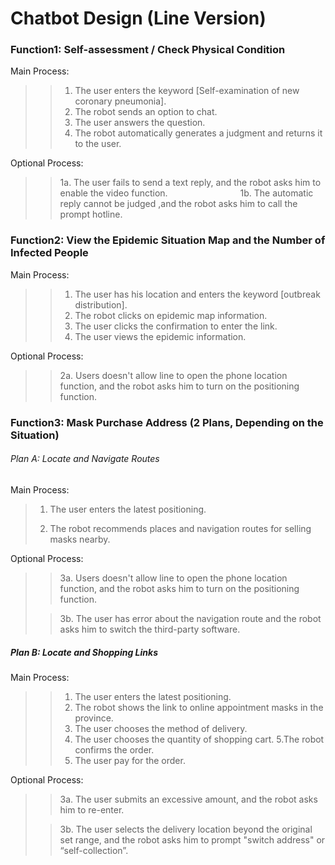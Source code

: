 # Chatbot Design (Line Version)
### Function1: Self-assessment / Check Physical Condition
Main Process:
>>1. The user enters the keyword [Self-examination of new coronary pneumonia].
>>2. The robot sends an option to chat.
>>3. The user answers the question.
>>4. The robot automatically generates a judgment and returns it to the user.
>
Optional Process:
>>1a. The user fails to send a text reply, and the robot asks him to enable the video function.
&emsp;&emsp;&emsp;&emsp;&emsp;&emsp;&emsp;&emsp;1b. The automatic reply cannot be judged ,and the robot asks him to call the prompt hotline.

### Function2: View the Epidemic Situation Map and the Number of Infected People
Main Process:
>>1. The user has his location and enters the keyword [outbreak distribution].
>>2. The robot clicks on epidemic map information.
>>3. The user clicks the confirmation to enter the link.
>>4. The user views the epidemic information.
>
Optional Process:
>>2a. Users doesn't allow line to open the phone location function, and the robot asks him to turn on the positioning function.

### Function3: Mask Purchase Address (2 Plans, Depending on the Situation)
###### Plan A: Locate and Navigate Routes
>
Main Process:
>1. The user enters the latest positioning.
>
>2. The robot recommends places and navigation routes for selling masks nearby.
>
Optional Process:
>>3a. Users doesn't allow line to open the phone location function, and the robot asks him to turn on the positioning function.
>
>>3b. The user has error about the navigation route and the robot asks him to switch the third-party software.
>
##### Plan B: Locate and Shopping Links
>
Main Process:
>>1. The user enters the latest positioning.
>>2. The robot  shows the link to online appointment masks in the province.
>>3. The user chooses the method of delivery.
>>4. The user chooses the quantity of shopping cart.
>>5.The robot confirms the order.
>>6. The user pay for the order.
>
Optional Process:
>>3a. The user submits an excessive amount, and the robot asks him to re-enter.
>
>>3b. The user selects the delivery location beyond the original set range, and the robot asks him to prompt "switch address" or “self-collection”.
